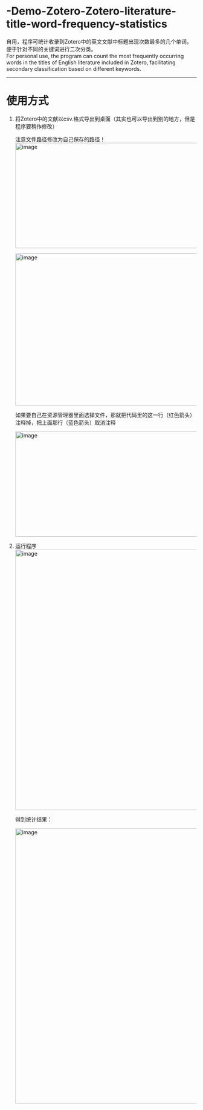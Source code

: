 # -Demo-Zotero-Zotero-literature-title-word-frequency-statistics
自用，程序可统计收录到Zotero中的英文文献中标题出现次数最多的几个单词，便于针对不同的关键词进行二次分类。  
For personal use, the program can count the most frequently occurring words in the titles of English literature included in Zotero, facilitating secondary classification based on different keywords.

--- 

# 使用方式
1. 将Zotero中的文献以csv.格式导出到桌面（其实也可以导出到别的地方，但是程序要稍作修改）

   注意文件路径修改为自己保存的路径！<img width="1037" height="278" alt="image" src="https://github.com/user-attachments/assets/2183c881-1ef3-4b32-a4b9-96a7dd13dbed" />

   <img width="609" height="402" alt="image" src="https://github.com/user-attachments/assets/ecef1c4a-4f19-4b14-b402-fc0f40f93e79" />

   如果要自己在资源管理器里面选择文件，那就把代码里的这一行（红色箭头）注释掉，把上面那行（蓝色箭头）取消注释

   <img width="1037" height="278" alt="image" src="https://github.com/user-attachments/assets/3713549b-5532-492d-b575-ee9fc1228513" />

3. 运行程序
   <img width="1723" height="688" alt="image" src="https://github.com/user-attachments/assets/67b41c8b-fb56-429d-9f40-de1b2a1d2e95" />

   得到统计结果：
   
   <img width="1084" height="727" alt="image" src="https://github.com/user-attachments/assets/aa2c61e1-82c4-48bd-929b-9536178da1a8" />

